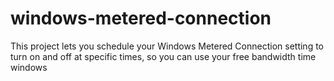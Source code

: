 # windows-metered-connection
This project lets you schedule your Windows Metered Connection setting to turn on and off at specific times, so you can use your free bandwidth time windows
